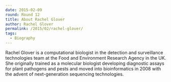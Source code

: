 ```yaml
---
date: 2015-02-09
round: Round 12
title: About Rachel Glover
author: Rachel Glover
permalink: /2015/02/rachel-glover/
tags:
  - Biography
---
```

Rachel Glover is a computational biologist in the detection and surveillance technologies team at the Food and Environment Research Agency in the UK. She originally trained as a molecular biologist developing diagnostic assays for plant pathogens and pests and moved into bioinformatics in 2008 with the advent of next-generation sequencing technologies.